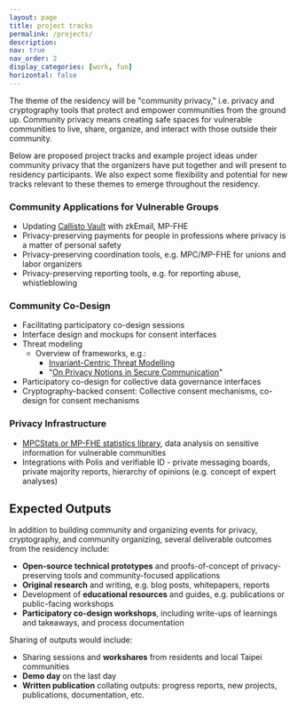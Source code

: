 ```yaml
---
layout: page
title: project tracks
permalink: /projects/
description:
nav: true
nav_order: 2
display_categories: [work, fun]
horizontal: false
---
```

The theme of the residency will be "community privacy," i.e. privacy and cryptography tools that protect and empower communities from the ground up. Community privacy means creating safe spaces for vulnerable communities to live, share, organize, and interact with those outside their community.

Below are proposed project tracks and example project ideas under community privacy that the organizers have put together and will present to residency participants. We also expect some flexibility and potential for new tracks relevant to these themes to emerge throughout the residency.

### Community Applications for Vulnerable Groups

- Updating [Callisto Vault](https://www.projectcallisto.org/callistovault) with zkEmail, MP-FHE
- Privacy-preserving payments for people in professions where privacy is a matter of personal safety
- Privacy-preserving coordination tools, e.g. MPC/MP-FHE for unions and labor organizers
- Privacy-preserving reporting tools, e.g. for reporting abuse, whistleblowing

### Community Co-Design

- Facilitating participatory co-design sessions
- Interface design and mockups for consent interfaces
- Threat modeling
    - Overview of frameworks, e.g.:
        - [Invariant-Centric Threat Modelling](https://github.com/defuse/ictm)
        - "[On Privacy Notions in Secure Communication](https://www.freehaven.net/anonbib/cache/notions-pets2019.pdf)"
- Participatory co-design for collective data governance interfaces
- Cryptography-backed consent: Collective consent mechanisms, co-design for consent mechanisms

### Privacy Infrastructure

- [MPCStats or MP-FHE statistics library](https://docs.google.com/document/d/1r6DiFdMV6auFvXDAMeA-SKcZK21JiSl0fgUOveN2UKM/edit?usp=sharing), data analysis on sensitive information for vulnerable communities
- Integrations with Polis and verifiable ID - private messaging boards, private majority reports, hierarchy of opinions (e.g. concept of expert analyses)

## Expected Outputs

In addition to building community and organizing events for privacy, cryptography, and community organizing, several deliverable outcomes from the residency include:

- **Open-source technical prototypes** and proofs-of-concept of privacy-preserving tools and community-focused applications
- **Original research** and writing, e.g. blog posts, whitepapers, reports
- Development of **educational resources** and guides, e.g. publications or public-facing workshops
- **Participatory co-design workshops**, including write-ups of learnings and takeaways, and process documentation

Sharing of outputs would include:

- Sharing sessions and **workshares** from residents and local Taipei communities
- **Demo day** on the last day
- **Written publication** collating outputs: progress reports, new projects, publications, documentation, etc.